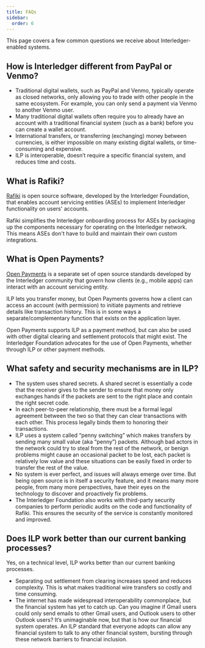 ```yaml
---
title: FAQs
sidebar:
  order: 6
---
```


This page covers a few common questions we receive about Interledger-enabled systems.

## How is Interledger different from PayPal or Venmo?

- Traditional digital wallets, such as PayPal and Venmo, typically operate as closed networks, only allowing you to trade with other people in the same ecosystem. For example, you can only send a payment via Venmo to another Venmo user.
- Many traditional digital wallets often require you to already have an account with a traditional financial system (such as a bank) before you can create a wallet account.
- International transfers, or transferring (exchanging) money between currencies, is either impossible on many existing digital wallets, or time-consuming and expensive.
- ILP is interoperable, doesn’t require a specific financial system, and reduces time and costs.

## What is Rafiki?

[Rafiki](https://rafiki.dev) is open source software, developed by the Interledger Foundation, that enables account servicing entities (ASEs) to implement Interledger functionality on users' accounts.

Rafiki simplifies the Interledger onboarding process for ASEs by packaging up the components necessary for operating on the Interledger network. This means ASEs don't have to build and maintain their own custom integrations.

## What is Open Payments?

[Open Payments](https://openpayments.dev) is a separate set of open source standards developed by the Interledger community that govern how clients (e.g., mobile apps) can interact with an account servicing entity.

ILP lets you transfer money, but Open Payments governs how a client can access an account (with permission) to initiate payments and retrieve details like transaction history. This is in some ways a separate/complementary function that exists on the application layer.

Open Payments supports ILP as a payment method, but can also be used with other digital clearing and settlement protocols that might exist. The Interledger Foundation advocates for the use of Open Payments, whether through ILP or other payment methods.

## What safety and security mechanisms are in ILP?

- The system uses shared secrets. A shared secret is essentially a code that the receiver gives to the sender to ensure that money only exchanges hands if the packets are sent to the right place and contain the right secret code.
- In each peer-to-peer relationship, there must be a formal legal agreement between the two so that they can clear transactions with each other. This process legally binds them to honoring their transactions.
- ILP uses a system called “penny switching” which makes transfers by sending many small value (aka “penny”) packets. Although bad actors in the network could try to steal from the rest of the network, or benign problems might cause an occasional packet to be lost, each packet is relatively low value and these situations can be easily fixed in order to transfer the rest of the value.
- No system is ever perfect, and issues will always emerge over time. But being open source is in itself a security feature, and it means many more people, from many more perspectives, have their eyes on the technology to discover and proactively fix problems.
- The Interledger Foundation also works with third-party security companies to perform periodic audits on the code and functionality of Rafiki. This ensures the security of the service is constantly monitored and improved.

## Does ILP work better than our current banking processes?

Yes, on a technical level, ILP works better than our current banking processes.

- Separating out settlement from clearing increases speed and reduces complexity. This is what makes traditional wire transfers so costly and time consuming.
- The internet has made widespread interoperability commonplace, but the financial system has yet to catch up. Can you imagine if Gmail users could only send emails to other Gmail users, and Outlook users to other Outlook users? It’s unimaginable now, but that is how our financial system operates. An ILP standard that everyone adopts can allow any financial system to talk to any other financial system, bursting through these network barriers to financial inclusion.
